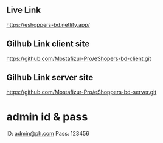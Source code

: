 ## Live Link

https://eshoppers-bd.netlify.app/

## Gilhub Link client site

https://github.com/Mostafizur-Pro/eShopers-bd-client.git

## Gilhub Link server site

https://github.com/Mostafizur-Pro/eShoppers-bd-server.git

# admin id & pass

ID: admin@ph.com
Pass: 123456
